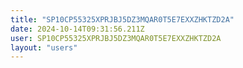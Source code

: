 ```yaml
---
title: "SP10CP55325XPRJBJ5DZ3MQAR0T5E7EXXZHKTZD2A"
date: 2024-10-14T09:31:56.211Z
user: SP10CP55325XPRJBJ5DZ3MQAR0T5E7EXXZHKTZD2A
layout: "users"
---
```

    